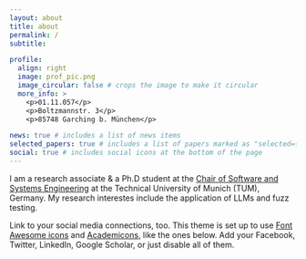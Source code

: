 ```yaml
---
layout: about
title: about
permalink: /
subtitle:

profile:
  align: right
  image: prof_pic.png
  image_circular: false # crops the image to make it circular
  more_info: >
    <p>01.11.057</p>
    <p>Boltzmannstr. 3</p>
    <p>85748 Garching b. München</p>

news: true # includes a list of news items
selected_papers: true # includes a list of papers marked as "selected={true}"
social: true # includes social icons at the bottom of the page
---
```


I am a research associate & a Ph.D student at the [Chair of Software and Systems Engineering](https://www.cs.cit.tum.de/sse/dozono/) at the Technical University of Munich (TUM), Germany. My research interestes include the application of LLMs and fuzz testing.

Link to your social media connections, too. This theme is set up to use [Font Awesome icons](https://fontawesome.com/) and [Academicons](https://jpswalsh.github.io/academicons/), like the ones below. Add your Facebook, Twitter, LinkedIn, Google Scholar, or just disable all of them.
